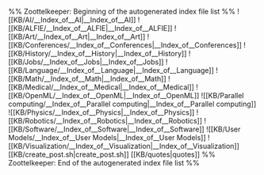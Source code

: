 %% Zoottelkeeper: Beginning of the autogenerated index file list  %%
 ![[KB/AI/__Index_of__AI|__Index_of__AI]]
 ![[KB/ALFIE/__Index_of__ALFIE|__Index_of__ALFIE]]
 ![[KB/Art/__Index_of__Art|__Index_of__Art]]
 ![[KB/Conferences/__Index_of__Conferences|__Index_of__Conferences]]
 ![[KB/History/__Index_of__History|__Index_of__History]]
 ![[KB/Jobs/__Index_of__Jobs|__Index_of__Jobs]]
 ![[KB/Language/__Index_of__Language|__Index_of__Language]]
 ![[KB/Math/__Index_of__Math|__Index_of__Math]]
 ![[KB/Medical/__Index_of__Medical|__Index_of__Medical]]
 ![[KB/OpenML/__Index_of__OpenML|__Index_of__OpenML]]
 ![[KB/Parallel computing/__Index_of__Parallel computing|__Index_of__Parallel computing]]
 ![[KB/Physics/__Index_of__Physics|__Index_of__Physics]]
 ![[KB/Robotics/__Index_of__Robotics|__Index_of__Robotics]]
 ![[KB/Software/__Index_of__Software|__Index_of__Software]]
 ![[KB/User Models/__Index_of__User Models|__Index_of__User Models]]
 ![[KB/Visualization/__Index_of__Visualization|__Index_of__Visualization]]
 [[KB/create_post.sh|create_post.sh]]
 [[KB/quotes|quotes]]
%% Zoottelkeeper: End of the autogenerated index file list  %%
